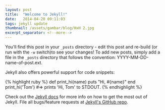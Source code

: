 ```yaml
---
layout: post
title:  "Welcome to Jekyll!"
date:   2014-04-20 09:11:03
tags: jekyll update
thumbnail: /assets/gambar/blog/HxH 2.jpg
excerpt_separator: <!--more-->
---
```


You'll find this post in your `_posts` directory - edit this post and re-build (or run with the `-w` switch)<!--more-->to see your changes!
To add new posts, simply add a file in the `_posts` directory that follows the convention: YYYY-MM-DD-name-of-post.ext.

Jekyll also offers powerful support for code snippets:

{% highlight ruby %}
def print_hi(name)
  puts "Hi, #{name}"
end
print_hi('Tom')
#=> prints 'Hi, Tom' to STDOUT.
{% endhighlight %}

Check out the [Jekyll docs][jekyll] for more info on how to get the most out of Jekyll. File all bugs/feature requests at [Jekyll's GitHub repo][jekyll-gh].

[jekyll-gh]: https://github.com/mojombo/jekyll
[jekyll]:    http://jekyllrb.com
